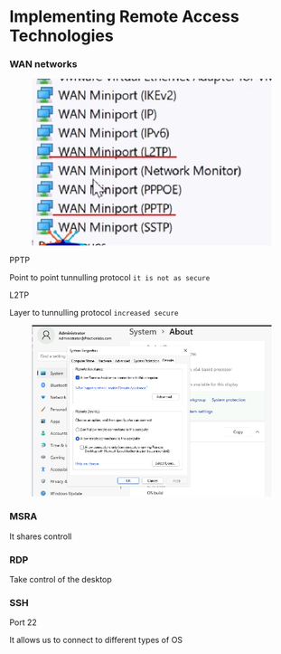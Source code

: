 # Implementing Remote Access Technologies



### WAN networks

<figure><img src="../../.gitbook/assets/image (59).png" alt=""><figcaption></figcaption></figure>

PPTP

Point to point tunnulling protocol `it is not as secure`&#x20;

L2TP

Layer to tunnulling protocol `increased secure`



<figure><img src="../../.gitbook/assets/image (60).png" alt=""><figcaption></figcaption></figure>



### MSRA

It shares controll

### RDP

Take control of the desktop

### SSH

Port 22

It allows us to connect to different types of OS
